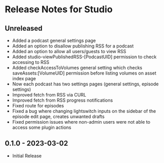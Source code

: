 # Release Notes for Studio

## Unreleased

- Added a podcast general settings page
- Added an option to disallow publishing RSS for a podcast
- Added an option to allow all users/guests to view RSS
- Added studio-viewPublishedRSS-[PodcastUID] permission to check accessing to RSS
- Added checkAccessToVolumes general setting which checks saveAssets:[VolumeUID] permission before listing volumes on asset index page
- Now each podcast has two settings pages (general settings, episode settings)
- Improved fetch from RSS via CURL 
- Improved fetch from RSS progress notifications
- Fixed route for episodes
- Fixed a bug where changing lightswitch inputs on the sidebar of the episode edit page, creates unwanted drafts
- Fixed permission issues where non-admin users were not able to access some plugin actions

## 0.1.0 - 2023-03-02

- Initial Release